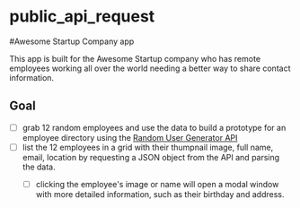 # public_api_request

#Awesome Startup Company app

This app is built for the Awesome Startup company who has remote employees working all over the world needing a better way to share contact information. 

## Goal 
- [ ] grab 12 random employees and use the data to build a prototype for an employee directory using the [Random User Generator API ](https://randomuser.me/)
- [ ] list the 12 employees in a grid with their thumpnail image, full name, email, location by requesting a JSON object from the API and parsing the data.
  - [ ] clicking the employee's image or name will open a modal window with more detailed information, such as their birthday and address.

